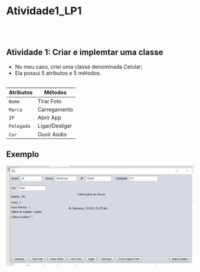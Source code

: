 # Atividade1_LP1
<br><br>

## Atividade 1: Criar e implemtar uma classe

- No meu caso, criei uma classe denominada Celular;
- Ela possui 5 atributos e 5 métodos.
<br><br>

| Atributos | Métodos |
| --- | --- |
| `Nome` | Tirar Foto |
| `Marca` | Carregamento |
| `IP` | Abrir App |
| `Polegada` | Ligar/Desligar |
| `Cor` | Ouvir Aúdio |

## Exemplo

![ScreenShot](tela.png)
